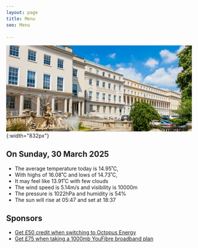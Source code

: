 ```yaml
---
layout: page
title: Menu
seo: Menu

---
```


![Logo](/images/logo.jpg){:width="832px"}

<!-- weather_marker starts -->
## On Sunday, 30 March 2025

- The average temperature today is 14.95˚C,
- With highs of 16.08˚C and lows of 14.73˚C,
- It may feel like 13.91˚C with few clouds
- The wind speed is 5.14m/s and visibility is 10000m
- The pressure is 1022hPa and humidity is 54%
- The sun will rise at 05:47 and set at 18:37

<!-- weather_marker ends -->

## Sponsors

- [Get £50 credit when switching to Octopus Energy](https://bit.ly/3oD1nnS)
- [Get £75 when taking a 1000mb YouFibre broadband plan](https://aklam.io/91zWhU?)



